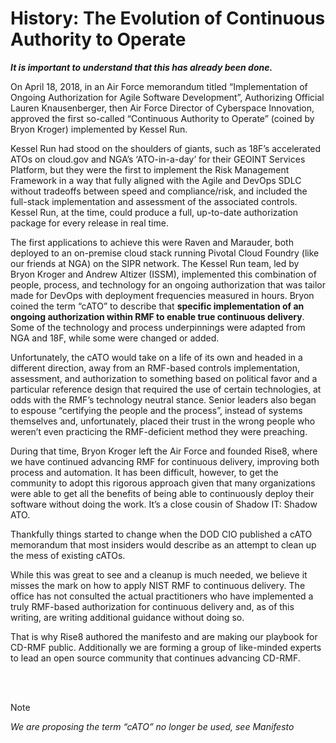 # History: The Evolution of Continuous Authority to Operate

***It is important to understand that this has already been done.***

On April 18, 2018, in an Air Force memorandum titled “Implementation of Ongoing Authorization for Agile Software Development”, Authorizing Official Lauren Knausenberger, then Air Force Director of Cyberspace Innovation, approved the first so-called “Continuous Authority to Operate” (coined by Bryon Kroger) implemented by Kessel Run.

Kessel Run had stood on the shoulders of giants, such as 18F’s accelerated ATOs on cloud.gov and NGA’s ‘ATO-in-a-day’ for their GEOINT Services Platform, but they were the first to implement the Risk Management Framework in a way that fully aligned with the Agile and DevOps SDLC without tradeoffs between speed and compliance/risk, and included the full-stack implementation and assessment of the associated controls. Kessel Run, at the time, could produce a full, up-to-date authorization package for every release in real time. 

The first applications to achieve this were Raven and Marauder, both deployed to an on-premise cloud stack running Pivotal Cloud Foundry (like our friends at NGA) on the SIPR network. The Kessel Run team, led by Bryon Kroger and Andrew Altizer (ISSM), implemented this combination of people, process, and technology for an ongoing authorization that was tailor made for DevOps with deployment frequencies measured in hours. Bryon coined the term “cATO” to describe that **specific implementation of an ongoing authorization within RMF to enable true continuous delivery**. Some of the technology and process underpinnings were adapted from NGA and 18F, while some were changed or added. 

Unfortunately, the cATO would take on a life of its own and headed in a different direction, away from an RMF-based controls implementation, assessment, and authorization to something based on political favor and a particular reference design that required the use of certain technologies, at odds with the RMF’s technology neutral stance. Senior leaders also began to espouse “certifying the people and the process”, instead of systems themselves and, unfortunately, placed their trust in the wrong people who weren’t even practicing the RMF-deficient method they were preaching. 

During that time, Bryon Kroger left the Air Force and founded Rise8, where we have continued advancing RMF for continuous delivery, improving both process and automation. It has been difficult, however, to get the community to adopt this rigorous approach given that many organizations were able to get all the benefits of being able to continuously deploy their software without doing the work. It’s a close cousin of Shadow IT: Shadow ATO.

Thankfully things started to change when the DOD CIO published a cATO memorandum that most insiders would describe as an attempt to clean up the mess of existing cATOs. 

While this was great to see and a cleanup is much needed, we believe it misses the mark on how to apply NIST RMF to continuous delivery. The office has not consulted the actual practitioners who have implemented a truly RMF-based authorization for continuous delivery and, as of this writing, are writing additional guidance without doing so.

That is why Rise8 authored the manifesto and are making our playbook for CD-RMF public. Additionally we are forming a group of like-minded experts to lead an open source community that continues advancing CD-RMF.

<br/><br/>

> [!NOTE]
> *We are proposing the term “cATO” no longer be used, see Manifesto*
